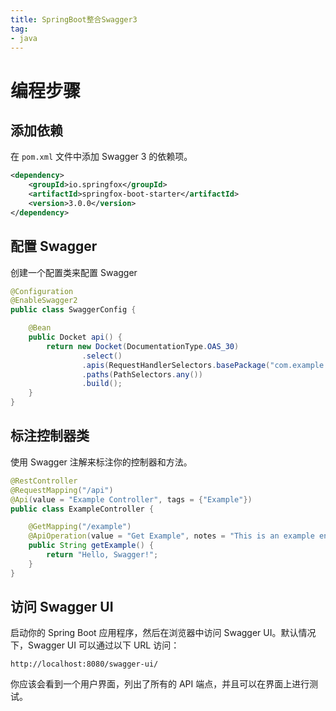 ```yaml
---
title: SpringBoot整合Swagger3
tag:
- java
---
```


# 编程步骤

## 添加依赖

在 `pom.xml` 文件中添加 Swagger 3 的依赖项。

```xml
<dependency>
    <groupId>io.springfox</groupId>
    <artifactId>springfox-boot-starter</artifactId>
    <version>3.0.0</version>
</dependency>
```

## 配置 Swagger

创建一个配置类来配置 Swagger

```java
@Configuration
@EnableSwagger2
public class SwaggerConfig {

    @Bean
    public Docket api() {
        return new Docket(DocumentationType.OAS_30)
                .select()
                .apis(RequestHandlerSelectors.basePackage("com.example.yourpackage"))
                .paths(PathSelectors.any())
                .build();
    }
}
```

## 标注控制器类

使用 Swagger 注解来标注你的控制器和方法。

```java
@RestController
@RequestMapping("/api")
@Api(value = "Example Controller", tags = {"Example"})
public class ExampleController {

    @GetMapping("/example")
    @ApiOperation(value = "Get Example", notes = "This is an example endpoint")
    public String getExample() {
        return "Hello, Swagger!";
    }
}
```

## 访问 Swagger UI

启动你的 Spring Boot 应用程序，然后在浏览器中访问 Swagger UI。默认情况下，Swagger UI 可以通过以下 URL 访问：

```http
http://localhost:8080/swagger-ui/
```

你应该会看到一个用户界面，列出了所有的 API 端点，并且可以在界面上进行测试。

